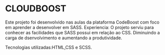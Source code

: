 # CLOUDBOOST
Este projeto foi desenvolvido nas aulas da plataforma CodeBoost com foco em aprender a desenvolver em SASS. 
Experiencia: O projeto serviu para conhecer as facilidades que SASS possui em relação ao CSS.  Diminuindo a carga de dsenvolvimento e aumentando a produtividade.

Tecnologias utilizadas:HTML,CSS e SCSS.
